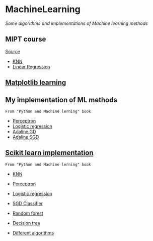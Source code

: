 # MachineLearning

_Some algorithms and implementations of Machine learning methods_

## MIPT course
[Source](https://stepik.org/lesson/390702/step/1?unit=379796)

* [KNN](https://github.com/MikhailGrigorevP/MachineLearning/tree/master/MIPT/KNN)
* [Linear Regression](https://github.com/MikhailGrigorevP/MachineLearning/tree/master/MIPT/LinearRegression)

## [Matplotlib learning](https://github.com/MikhailGrigorevP/MachineLearning/tree/master/Matplotlib)

## My implementation of ML methods 

`From "Python and Machine lerning" book`

* [Perceptron](https://github.com/MikhailGrigorevP/MachineLearning/tree/master/Perceptron)
* [Logistic regression](https://github.com/MikhailGrigorevP/MachineLearning/tree/master/LogisticRegressionGD)
* [Adaline GD](https://github.com/MikhailGrigorevP/MachineLearning/tree/master/AdalineGD)
* [Adaline SGD](https://github.com/MikhailGrigorevP/MachineLearning/tree/master/AdalineSGD)

## [Scikit learn implementation](https://github.com/MikhailGrigorevP/MachineLearning/tree/master/Scikit-learn)

`From "Python and Machine lerning" book`

* [KNN](https://github.com/MikhailGrigorevP/MachineLearning/tree/master/Scikit-learn/KNeighborsClassifier)
* [Perceptron](https://github.com/MikhailGrigorevP/MachineLearning/tree/master/Scikit-learn/Perceptron)
* [Logistic regression](https://github.com/MikhailGrigorevP/MachineLearning/tree/master/Scikit-learn/LogisticRegression)
* [SGD Classifier](https://github.com/MikhailGrigorevP/MachineLearning/tree/master/Scikit-learn/SGDClassifier)
* [Random forest](https://github.com/MikhailGrigorevP/MachineLearning/tree/master/Scikit-learn/RandomForestClassifier)
* [Decision tree](https://github.com/MikhailGrigorevP/MachineLearning/tree/master/Scikit-learn/DecisionTreeClassifier)

* [Different algorithms](https://github.com/MikhailGrigorevP/MachineLearning/tree/master/Algorithms)